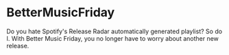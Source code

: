 # BetterMusicFriday

Do you hate Spotify's Release Radar automatically generated playlist? So do I.
With Better Music Friday, you no longer have to worry about another new release.  